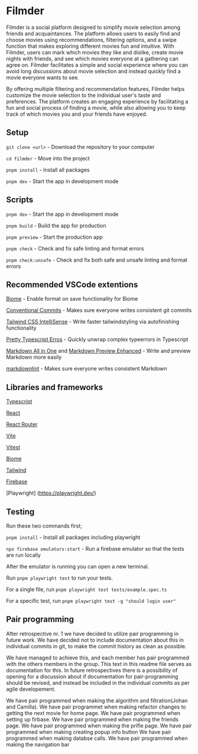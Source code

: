 # Filmder

Filmder is a social platform designed to simplify movie selection among friends and acquaintances. The platform allows users to easily find and choose movies using recommendations, filtering options, and a swipe function that makes exploring different movies fun and intuitive. With Filmder, users can mark which movies they like and dislike, create movie nights with friends, and see which movies everyone at a gathering can agree on. Filmder facilitates a simple and social experience where you can avoid long discussions about movie selection and instead quickly find a movie everyone wants to see.

By offering multiple filtering and recommendation features, Filmder helps customize the movie selection to the individual user's taste and preferences. The platform creates an engaging experience by facilitating a fun and social process of finding a movie, while also allowing you to keep track of which movies you and your friends have enjoyed.

## Setup

`git clone <url>` - Download the repository to your computer

`cd filmder` - Move into the project

`pnpm install` - Install all packages

`pnpm dev` - Start the app in development mode

## Scripts

`pnpm dev` - Start the app in development mode

`pnpm build` - Build the app for production

`pnpm preview` - Start the production app

`pnpm check` - Check and fix safe linting and format errors

`pnpm check:unsafe` - Check and fix both safe and unsafe linting and format errors

## Recommended VSCode extentions

[Biome](https://marketplace.visualstudio.com/items?itemName=biomejs.biome) - Enable format on save functionality for Biome

[Conventional Commits](https://marketplace.visualstudio.com/items?itemName=vivaxy.vscode-conventional-commits) - Makes sure everyone writes consistent git commits

[Tailwind CSS IntelliSense](https://marketplace.visualstudio.com/items?itemName=bradlc.vscode-tailwindcss) - Write faster tailwindstyling via autofinishing functionality

[Pretty Typescript Erros](https://marketplace.visualstudio.com/items?itemName=YoavBls.pretty-ts-errors) - Quickly unwrap complex typeerrors in Typescript

[Markdown All in One](https://marketplace.visualstudio.com/items?itemName=yzhang.markdown-all-in-one) and [Markdown Preview Enhanced](https://marketplace.visualstudio.com/items?itemName=shd101wyy.markdown-preview-enhanced) - Write and preview Markdown more easily

[markdownlint](https://marketplace.visualstudio.com/items?itemName=DavidAnson.vscode-markdownlint) - Makes sure everyone writes consistent Markdown

## Libraries and frameworks

[Typescript](https://www.typescriptlang.org/docs/)

[React](https://react.dev/)

[React Router](https://reactrouter.com/start/library/installation)

[Vite](https://vite.dev/guide/)

[Vitest](https://vitest.dev/guide/)

[Biome](https://biomejs.dev/)

[Tailwind](https://tailwindcss.com/docs/)

[Firebase](https://firebase.google.com/docs/web/setup)

[Playwright] (https://playwright.dev/)

## Testing

Run these two commands first;

`pnpm install` - Install all packages including playwright

`npx firebase emulators:start` - Run a firebase emulator so that the tests are run locally

After the emulator is running you can open a new terminal.

Run `pnpm playwright test` to run your tests.

For a single file, run `pnpm playwright test tests/example.spec.ts`

For a specific test, run `pnpm playwright test -g "should login user"`

## Pair programming

After retrospective nr. 1 we have decided to utilize pair programming in future work.
We have decided not to include documentation about this in individual commits in git, to make the commit history as clean as possible.

We have managed to achieve this, and each member has pair programmed with the others members in the group. This text in this readme file serves as documentation for this. In future retrospectives there is a possibility of opening for a discussion about if documentation for pair-programming should be revised, and instead be included in the individual commits as per agile developement.

We have pair programmed when making the algorithm and filtration(Johan and Camilla).
We have pair programmet when making refactor changes to getting the next movie for home page.
We have pair programmed when setting up firbase.
We have pair programmed when making the friends page.
We have pair programmed when making the prifle page.
We have pair programmed when making creating popup info button
We have pair programmed when making databse calls.
We have pair programmed when making the navigation bar